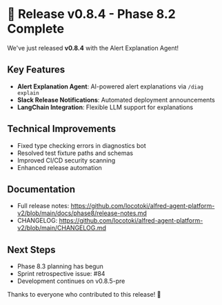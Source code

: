 # :rocket: Release v0.8.4 - Phase 8.2 Complete

We've just released **v0.8.4** with the Alert Explanation Agent!

## Key Features
- **Alert Explanation Agent**: AI-powered alert explanations via `/diag explain`
- **Slack Release Notifications**: Automated deployment announcements
- **LangChain Integration**: Flexible LLM support for explanations

## Technical Improvements
- Fixed type checking errors in diagnostics bot
- Resolved test fixture paths and schemas
- Improved CI/CD security scanning
- Enhanced release automation

## Documentation
- Full release notes: https://github.com/locotoki/alfred-agent-platform-v2/blob/main/docs/phase8/release-notes.md
- CHANGELOG: https://github.com/locotoki/alfred-agent-platform-v2/blob/main/CHANGELOG.md

## Next Steps
- Phase 8.3 planning has begun
- Sprint retrospective issue: #84
- Development continues on v0.8.5-pre

Thanks to everyone who contributed to this release! 🎉